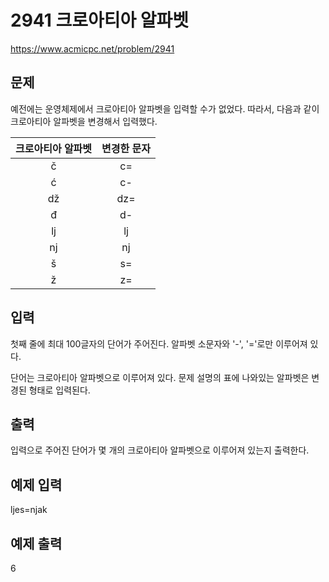 # 2941 크로아티아 알파벳
https://www.acmicpc.net/problem/2941

## 문제
예전에는 운영체제에서 크로아티아 알파벳을 입력할 수가 없었다. 따라서, 다음과 같이 크로아티아 알파벳을 변경해서 입력했다.

|크로아티아 알파벳|변경한 문자|
|:---:|:---:|
|č|c=|
|ć|	c-|
|dž|	dz=|
|đ|	d-|
|lj	|lj|
|nj	|nj|
|š|	s=|
|ž|	z=|

## 입력
첫째 줄에 최대 100글자의 단어가 주어진다. 알파벳 소문자와 '-', '='로만 이루어져 있다.

단어는 크로아티아 알파벳으로 이루어져 있다. 문제 설명의 표에 나와있는 알파벳은 변경된 형태로 입력된다.

## 출력
입력으로 주어진 단어가 몇 개의 크로아티아 알파벳으로 이루어져 있는지 출력한다.

## 예제 입력
ljes=njak

## 예제 출력
6